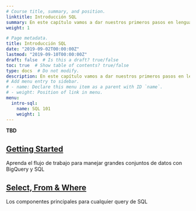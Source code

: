 ```yaml
---
# Course title, summary, and position.
linktitle: Introducción SQL
summary: En este capítulo vamos a dar nuestros primeros pasos en lenguaje SQL. Herramientas cuál BigQuery de Google.
weight: 1

# Page metadata.
title: Introducción SQL
date: "2019-09-02T00:00:00Z"
lastmod: "2019-09-10T00:00:00Z"
draft: false  # Is this a draft? true/false
toc: true  # Show table of contents? true/false
type: docs  # Do not modify.
description: En este capítulo vamos a dar nuestros primeros pasos en lenguaje SQL. Herramientas cuál BigQuery de Google.
# Add menu entry to sidebar.
# - name: Declare this menu item as a parent with ID `name`.
# - weight: Position of link in menu.
menu:
  intro-sql:
    name: SQL 101
    weight: 1
---
```


**TBD**



## [Getting Started](sql101-0-start)
Aprenda el flujo de trabajo para manejar grandes conjuntos de datos con BigQuery y SQL

## [Select, From & Where](sql101-1-select)
Los componentes principales para cualquier query de SQL
